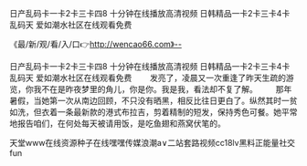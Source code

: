 日产乱码卡一卡2卡三卡四8
十分钟在线播放高清视频
日韩精品一卡2卡三卡4卡乱码天
爱如潮水社区在线观看免费


《最/新/观/看/入/口👉http://wencao66.com》--

日产乱码卡一卡2卡三卡四8
十分钟在线播放高清视频
日韩精品一卡2卡三卡4卡乱码天
爱如潮水社区在线观看免费
　　发亮了，凌晨又一次重逢了昨天生疏的游览，你我不在是昨夜梦里的角儿，你是你。我是我，看法却不复了解。
　　那年暑假，当她第一次从南边回顾，不只没有晒黑，相反比往日更白了。纵然其时一贫如洗，但衣着一条最新款的港式布拉吉，剪着精制的短发，保持秀色可餐。她平常地报告咱们，在何处每天被请用饭，是吃鱼翅和燕窝伏笔的。





天堂www在线资源种子在线嘿嘿传媒浪潮a∨二站套路视频cc18lv黑料正能量社交fun
